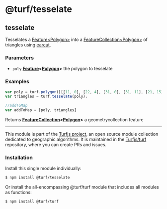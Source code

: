 # @turf/tesselate

<!-- Generated by documentation.js. Update this documentation by updating the source code. -->

## tesselate

Tesselates a [Feature\<Polygon>][1] into a [FeatureCollection\<Polygon>][2] of triangles
using [earcut][3].

### Parameters

*   `poly` **[Feature][4]<[Polygon][5]>** the polygon to tesselate

### Examples

```javascript
var poly = turf.polygon([[[11, 0], [22, 4], [31, 0], [31, 11], [21, 15], [11, 11], [11, 0]]]);
var triangles = turf.tesselate(poly);

//addToMap
var addToMap = [poly, triangles]
```

Returns **[FeatureCollection][6]<[Polygon][5]>** a geometrycollection feature

[1]: Feature<Polygon>

[2]: FeatureCollection<Polygon>

[3]: https://github.com/mapbox/earcut

[4]: https://tools.ietf.org/html/rfc7946#section-3.2

[5]: https://tools.ietf.org/html/rfc7946#section-3.1.6

[6]: https://tools.ietf.org/html/rfc7946#section-3.3

<!-- This file is automatically generated. Please don't edit it directly. If you find an error, edit the source file of the module in question (likely index.js or index.ts), and re-run "yarn docs" from the root of the turf project. -->

---

This module is part of the [Turfjs project](https://turfjs.org/), an open source module collection dedicated to geographic algorithms. It is maintained in the [Turfjs/turf](https://github.com/Turfjs/turf) repository, where you can create PRs and issues.

### Installation

Install this single module individually:

```sh
$ npm install @turf/tesselate
```

Or install the all-encompassing @turf/turf module that includes all modules as functions:

```sh
$ npm install @turf/turf
```
